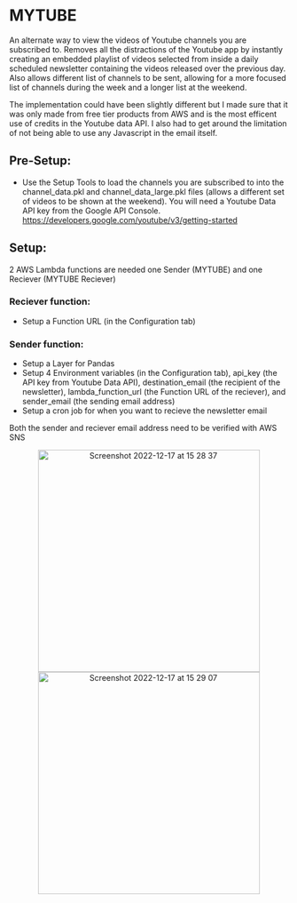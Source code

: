 # MYTUBE
An alternate way to view the videos of Youtube channels you are subscribed to. Removes all the distractions of the Youtube app by instantly creating an embedded playlist of videos selected from inside a daily scheduled newsletter containing the videos released over the previous day. Also allows different list of channels to be sent, allowing for a more focused list of channels during the week and a longer list at the weekend.

The implementation could have been slightly different but I made sure that it was only made from free tier products from AWS and is the most efficent use of credits in the Youtube data API. I also had to get around the limitation of not being able to use any Javascript in the email itself.

## Pre-Setup:
* Use the Setup Tools to load the channels you are subscribed to into the channel_data.pkl and channel_data_large.pkl files (allows a different set of videos to be shown at the weekend). 
You will need a Youtube Data API key from the Google API Console. https://developers.google.com/youtube/v3/getting-started

## Setup:

2 AWS Lambda functions are needed one Sender (MYTUBE) and one Reciever (MYTUBE Reciever)

### Reciever function:
 * Setup a Function URL (in the Configuration tab)

### Sender function:
 * Setup a Layer for Pandas
 * Setup 4 Environment variables (in the Configuration tab), api_key (the API key from Youtube Data API), destination_email (the recipient of the newsletter), lambda_function_url (the Function URL of the reciever), and sender_email (the sending email address)
 * Setup a cron job for when you want to recieve the newsletter email

Both the sender and reciever email address need to be verified with AWS SNS 

<p align="center">
<img width="400" alt="Screenshot 2022-12-17 at 15 28 37" src="https://user-images.githubusercontent.com/102842055/208250004-bee20b61-8e95-474d-be8a-ccaf64768736.png"><img width="400" alt="Screenshot 2022-12-17 at 15 29 07" src="https://user-images.githubusercontent.com/102842055/208250014-5da3f7b6-a5da-4140-93c8-e62391f7e0a6.png">
</p>
